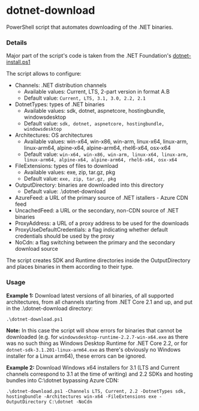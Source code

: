 # dotnet-download
PowerShell script that automates downloading of the .NET binaries.

### Details
Major part of the script's code is taken from the .NET Foundation's [dotnet-install.ps1](https://dotnet.microsoft.com/download/dotnet-core/scripts)

The script allows to configure:
- Channels: .NET distribution channels
    - Available values: Current, LTS, 2-part version in format A.B
    - Default value: `Current, LTS, 3.1, 3.0, 2.2, 2.1`
- DotnetTypes: types of .NET binaries
    - Available values: sdk, dotnet, aspnetcore, hostingbundle, windowsdesktop
    - Default value: `sdk, dotnet, aspnetcore, hostingbundle, windowsdesktop`
- Architectures: OS architectures
    - Available values: win-x64, win-x86, win-arm, linux-x64, linux-arm, linux-arm64, alpine-x64, alpine-arm64, rhel6-x64, osx-x64
    - Default value: `win-x64, win-x86, win-arm, linux-x64, linux-arm, linux-arm64, alpine-x64, alpine-arm64, rhel6-x64, osx-x64`
- FileExtensions: types of files to download
    - Available values: exe, zip, tar.gz, pkg
    - Default value: `exe, zip, tar.gz, pkg`
- OutputDirectory: binaries are downloaded into this directory
    - Default value: .\dotnet-download
- AzureFeed: a URL of the primary source of .NET istallers - Azure CDN feed
- UncachedFeed: a URL or the secondary, non-CDN source of .NET binaries
- ProxyAddress: a URL of a proxy address to be used for the downloads
- ProxyUseDefaultCredentials: a flag indicating whether default credentials should be used by the proxy
- NoCdn: a flag switching between the primary and the secondary download source

The script creates SDK and Runtime directories inside the OutputDirectory and places binaries in them according to their type.

### Usage
**Example 1:** Download latest versions of all binaries, of all supported architectures, from all channels starting from .NET Core 2.1 and up, and put in the .\dotnet-download directory:
```
.\dotnet-download.ps1
```
**Note:** In this case the script will show errors for binaries that cannot be downloaded (e.g. for `windowsdesktop-runtime-2.2.7-win-x64.exe` as there was no such thing as Windows Desktop Runtime for .NET Core 2.2, or for `dotnet-sdk-3.1.201-linux-arm64.exe` as there's obviously no Windows installer for a Linux arm64), these errors can be ignored.

**Example 2:** Download Windows x64 installers for 3.1 (LTS and Current channels correspond to 3.1 at the time of writing) and 2.2 SDKs and hosting bundles into C:\dotnet bypassing Azure CDN:
```
.\dotnet-download.ps1 -Channels LTS, Current, 2.2 -DotnetTypes sdk, hostingbundle -Architectures win-x64 -FileExtensions exe -OutputDirectory C:\dotnet -NoCdn
```